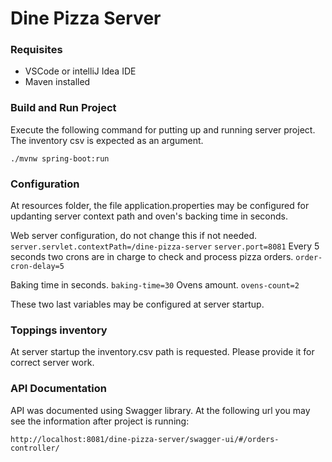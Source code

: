 # Dine Pizza Server

### Requisites
* VSCode or intelliJ Idea IDE
* Maven installed

### Build and Run Project

Execute the following command for putting up and running server project. The inventory csv is expected as an argument.

`./mvnw spring-boot:run`

### Configuration

At resources folder, the file application.properties may be configured for updanting server context path and oven's backing time in seconds.

Web server configuration, do not change this if not needed.
`server.servlet.contextPath=/dine-pizza-server`
`server.port=8081`
Every 5 seconds two crons are in charge to check and process pizza orders.
`order-cron-delay=5`

Baking time in seconds.
`baking-time=30`
Ovens amount.
`ovens-count=2`

These two last variables may be configured at server startup.

### Toppings inventory
At server startup the inventory.csv path is requested. Please provide it for correct server work.

### API Documentation

API was documented using Swagger library. At the following url you may see the information after project is running:

`http://localhost:8081/dine-pizza-server/swagger-ui/#/orders-controller/`